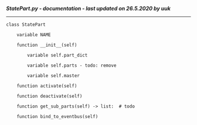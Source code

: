 ***StatePart.py - documentation - last updated on 26.5.2020 by uuk***
___

    class StatePart

        variable NAME

        function __init__(self)

            variable self.part_dict

            variable self.parts - todo: remove

            variable self.master

        function activate(self)

        function deactivate(self)

        function get_sub_parts(self) -> list:  # todo

        function bind_to_eventbus(self)
